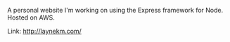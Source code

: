 A personal website I'm working on using the Express framework for Node. Hosted on AWS.

Link: http://laynekm.com/
